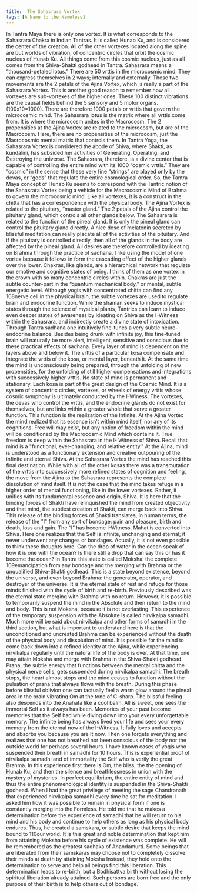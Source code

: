 ```yaml
---
title:  The Sahasrara Vortex 
tags: [A Name to the Nameless]
--- 
```

In Tantra Maya there is only one vortex. It is what corresponds to the
Sahasrara Chakra in Indian Tantras. It is called Hunab Ku, and is considered
the center of the creation. All of the other vortexes located along the spine
are but worlds of vibration, of concentric circles that orbit the cosmic
nucleus of Hunab Ku. All things come from this cosmic nucleus, just as all
comes from the Shiva-Shakti godhead in Tantra. Sahasrara means a
“thousand-petaled lotus.” There are 50 vrttis in the microcosmic mind. They
can express themselves in 2 ways; internally and externally. These two
movements are the 2 petals of the Ajina Vortex, which is really a part of the
Sahasrara Vortex. This is another good reason to remember how all
vortexes are sub-vortexes of the higher ones. These 100 distinct vibrations
are the causal fields behind the 5 sensory and 5 motor organs.
(100x10=1000). There are therefore 1000 petals or vrttis that govern the
microcosmic mind. The Sahasrara lotus is the matrix where all vrttis come
from. It is where the microcosm unites in the Macrocosm. The 2
propensities at the Ajina Vortex are related to the microcosm, but are of the
Macrocosm. Here, there are no propensities of the microcosm, just the
Macrocosmic mental matrix that controls them. In Tantra Yoga, the
Sahasrara Vortex is considered the abode of Shiva, where Shakti, as
kundalini, has subsided her activities of Generating, Operating, and
Destroying the universe. The Sahasrara, therefore, is a divine center that is
capable of controlling the entire mind with its 1000 “cosmic vrttis.” They
are “cosmic” in the sense that these very fine “strings” are played only by
the devas, or “gods” that regulate the entire cosmological order. So, the
Tantra Maya concept of Hunab Ku seems to correspond with the Tantric
notion of the Sahasrara Vortex being a vehicle for the Macrocosmic Mind of
Brahma to govern the microcosmic mind.
Like all vortexes, it is a construct in the chitta that has a
correspondence with the physical body. The Ajina Vortex is related to the
pituitary, “master gland.” The 2 petals of the Ajina control the pituitary
gland, which controls all other glands below. The Sahasrara is related to the
function of the pineal gland. It is only the pineal gland can control the
pituitary gland directly. A nice dose of melatonin secreted by blissful
meditation can really placate all of the activities of the pituitary. And if the
pituitary is controlled directly, then all of the glands in the body are affected
by the pineal gland. All desires are therefore controlled by ideating on
Brahma through the practice of sadhana. I like using the model of one
vortex because it follows in form the cascading effect of the higher glands
over the lower. Chakras, like glands, are a hierarchical network that
regulate our emotive and cognitive states of being. I think of them as one
vortex in the crown with so many concentric circles within. Chakras are just
the subtle counter-part in the “quantum mechanical body,” or mental,
subtle energetic level. Although yogis with concentrated chitta can find any
108nerve cell in the physical brain, the subtle vortexes are used to regulate
brain and endocrine function. While the shaman seeks to induce mystical
states through the science of mystical plants, Tantrics can learn to induce
even deeper states of awareness by ideating on Shiva as the I-Witness
within the Sahasrara, and indirectly create a divine state of intoxication.
Through Tantra sadhana one intuitively fine-tunes a very subtle neuro-
endocrine balance. Besides being drunk with infinite joy, this fine-tuned
brain will naturally be more alert, intelligent, sensitive and conscious due to
these practical effects of sadhana.
Every layer of mind is dependent on the layers above and below it.
The vrttis of a particular kosa compensate and integrate the vrttis of the
kosa, or mental layer, beneath it. At the same time the mind is
unconsciously being prepared, through the unfolding of new propensities,
for the unfolding of still higher compensations and integrations with
successively higher vrttis. No state of mind is permanent and stationary.
Each kosa is part of the great design of the Cosmic Mind. It is a system of
concentric circles, vortexes, or wheels of energy vrttis whose cosmic
symphony is ultimately conducted by the I-Winess. The vortexes, the devas
who control the vrttis, and the endocrine glands do not exist for
themselves, but are links within a greater whole that serve a greater
function. This function is the realization of the Infinite.
At the Ajina Vortex the mind realized that its essence isn’t within mind
itself, nor any of its cognitions. Free will may exist, but any notion of
freedom within the mind will be conditioned by the Macrocosmic Mind
which contains it. True freedom is deep within the Sahasrara in the I-
Witness of Shiva. Recall that mind is a "functional, ever-changing, and
relative entity." At the Ajina, mind is understood as a functionary extension
and creative outpouring of the infinite and eternal Shiva. At the Sahasrara
Vortex the mind has reached this final destination. While with all of the
other kosas there was a transmutation of the vrttis into successively more
refined states of cognition and feeling, the move from the Ajina to the
Sahasrara represents the complete dissolution of mind itself. It is not the
case that the mind takes refuge in a higher order of mental functioning, like
in the lower vortexes. Rather, it unifies with its fundamental essence and
origin, Shiva. It is here that the binding forces of Shakti have relinquished
the mind from created objectivity and that mind, the subtlest creation of
Shakti, can merge back into Shiva.
This release of the binding forces of Shakti translates, in human terms,
the release of the "I" from any sort of bondage: pain and pleasure, birth and
death, loss and gain. The “I” has become I-Witness. Mahat is converted into
Shiva. Here one realizes that the Self is infinite, unchanging and eternal; it
never underwent any changes or bondages. Actually, it is not even possible
to think these thoughts here. Can the drop of water in the ocean speak of
how it is one with the ocean? Is there still a drop that can say this or has it
become the ocean? In Tantra this state is called Moksha: the complete
109emancipation from any bondage and the merging with Brahma or the
unqualified Shiva-Shakti godhead. This is a state beyond existence, beyond
the universe, and even beyond Brahma: the generator, operator, and
destroyer of the universe. It is the eternal state of rest and refuge for those
minds finished with the cycle of birth and re-birth.
Previously described was the eternal state merging with Brahma with
no return. However, it is possible to temporarily suspend the mind in the
Absolute and then return to the mind and body. This is not Moksha, because
it is not everlasting. This experience of the temporary suspension with the
Absolute is called nirvikalpa samadhi. Much more will be said about
nirvikalpa and other forms of samadhi in the third section, but what is
important to understand here is that the unconditioned and uncreated
Brahma can be experienced without the death of the physical body and
dissolution of mind. It is possible for the mind to come back down into a
refined identity at the Ajina, while experiencing nirvikalpa regularly until the
natural life of the body is over. At that time, one may attain Moksha and
merge with Brahma in the Shiva-Shakti godhead.
Prana, the subtle energy that functions between the mental chitta and
the physical nerve cells, gets suspended during nirvikalpa samadhi. The
breath stops, the heart almost stops and the mind ceases to function
without the pulsation of prana that always flows with the breath. During this
phase before blissful oblivion one can tactually feel a warm glow around the
pineal area in the brain vibrating Om at the tone of C-sharp. The blissful
feeling also descends into the Anahata like a cool balm. All is sweet, one
sees the immortal Self as it always has been. Memories of your past
become memories that the Self had while diving down into your every
unforgettable memory. The infinite being has always lived your life and sees
your every memory from the eternal now of the I-Witness. It fully loves and
accepts and absorbs you because you are It now. Then one forgets
everything and realizes that one has not breathed nor been conscious of
the body nor the outside world for perhaps several hours. I have known
cases of yogis who suspended their breath in samadhi for 10 hours. This is
experiential proof of nirvikalpa samadhi and of immortality the Self who is
verily the great Brahma. In this experience first there is Om, the bliss, the
the opening of Hunab Ku, and then the silence and breathlessness in union
with the mystery of mysteries. In perfect equilibrium, the entire entity of
mind and thus the entire phenomenological identity is suspended in the
Shiva-Shakti godhead.
When I had the great privilege of meeting the sage Chandranath that
experienced nirvikalpa samadhi every time he sat for meditation. I asked
him how it was possible to remain in physical form if one is constantly
merging into the Formless. He told me that he makes a determination
before the experience of samadhi that he will return to his mind and his
body and continue to help others as long as his physical body endures.
Thus, he created a samskara, or subtle desire that keeps the mind bound to
110our world. It is this great and noble determination that kept him from
attaining Moksha before his cycle of existence was complete. He will be
remembered as the greatest sadhaka of Anandamurti.
Some beings that are liberated from their samskaras may choose not
to completely dissolve their minds at death by attaining Moksha Instead,
they hold onto the determination to serve and help all beings find this
liberation. This determination leads to re-birth, but a Bodhisattva birth
without losing the spiritual liberation already attained. Such persons are
born free and the only purpose of their birth is to help others out of
bondage.
